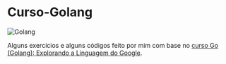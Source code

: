 # Curso-Golang

![Golang](https://cdn-images-1.medium.com/max/1200/1*2Xc4AMiIjc-WjOnDjUOjPw.png)

Alguns exercícios e alguns códigos feito por mim com base no  [curso Go (Golang): Explorando a Linguagem do Google](https://www.cod3r.com.br/portal).